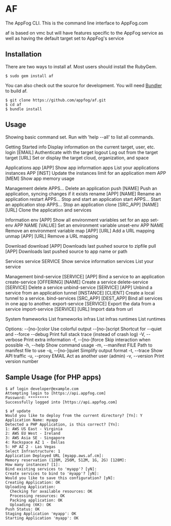 # AF

The AppFog CLI. This is the command line interface to AppFog.com

af is based on vmc but will have features specific to the AppFog service as well as having the default target set to AppFog's service

## Installation

There are two ways to install af. Most users should install the RubyGem.

    $ sudo gem install af

You can also check out the source for development. You will need [Bundler](http://gembundler.com/) to build af.

    $ git clone https://github.com/appfog/af.git
    $ cd af
    $ bundle install

## Usage

Showing basic command set. Run with 'help --all' to list all commands.

Getting Started
  info          Display information on the current target, user, etc.
  login [EMAIL] Authenticate with the target
  logout        Log out from the target
  target [URL]  Set or display the target cloud, organization, and space

Applications
  app [APP]             Show app information
  apps                  List your applications
  instances APP [INST]  Update the instances limit for an application
  mem APP [MEM]         Show app memory usage

  Management
    delete APPS...                Delete an application
    push [NAME]                   Push an application, syncing changes if it exists
    rename [APP] [NAME]           Rename an application
    restart APPS...               Stop and start an application
    start APPS...                 Start an application
    stop APPS...                  Stop an application
    clone [SRC_APP] [NAME] [URL]  Clone the application and services

  Information
    env [APP]                 Show all environment variables set for an app
    set-env APP NAME [VALUE]  Set an environment variable
    unset-env APP NAME        Remove an environment variable
    map [APP] [URL]           Add a URL mapping
    unmap [APP] [URL]         Remove a URL mapping

  Download
    download [APP]  Downloads last pushed source to zipfile
    pull [APP]      Downloads last pushed source to app name or path

Services
  service SERVICE Show service information
  services        List your service

  Management
    bind-service [SERVICE] [APP]        Bind a service to an application
    create-service [OFFERING] [NAME]    Create a service
    delete-service [SERVICE]            Delete a service
    unbind-service [SERVICE] [APP]      Unbind a service from an application
    tunnel [INSTANCE] [CLIENT]          Create a local tunnel to a service.
    bind-services [SRC_APP] [DEST_APP]  Bind all services in one app to another.
    export-service [SERVICE]            Export the data from a service
    import-service [SERVICE] [URL]      Import data from url

System
  frameworks  List frameworks
  infras      List infras
  runtimes    List runtimes

Options:
      --[no-]color       Use colorful output
      --[no-]script      Shortcut for --quiet and --force
      --debug            Print full stack trace (instead of crash log)
  -V, --verbose          Print extra information
  -f, --[no-]force       Skip interaction when possible
  -h, --help             Show command usage
  -m, --manifest FILE    Path to manifest file to use
  -q, --[no-]quiet       Simplify output format
  -t, --trace            Show API traffic
  -u, --proxy EMAIL      Act as another user (admin)
  -v, --version          Print version number

## Sample Usage (for PHP apps)

    $ af login developer@example.com
    Attempting login to [https://api.appfog.com]
    Password: *********
    Successfully logged into [https://api.appfog.com]

    $ af update
    Would you like to deploy from the current directory? [Yn]: Y
    Application Name: myapp
    Detected a PHP Application, is this correct? [Yn]:
    1: AWS US East - Virginia
    2: AWS EU West - Ireland
    3: AWS Asia SE - Singapore
    4: Rackspace AZ 1 - Dallas
    5: HP AZ 2 - Las Vegas
    Select Infrastructure: 1
    Application Deployed URL [myapp.aws.af.cm]:
    Memory reservation (128M, 256M, 512M, 1G, 2G) [128M]:
    How many instances? [1]:
    Bind existing services to 'myapp'? [yN]:
    Create services to bind to 'myapp'? [yN]:
    Would you like to save this configuration? [yN]:
    Creating Application: OK
    Uploading Application:
      Checking for available resources: OK
      Processing resources: OK
      Packing application: OK
      Uploading (6K): OK
    Push Status: OK
    Staging Application 'myapp': OK
    Starting Application 'myapp': OK
